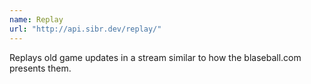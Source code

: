 ```yaml
---
name: Replay
url: "http://api.sibr.dev/replay/"
---
```

Replays old game updates in a stream similar to how the blaseball.com presents them.